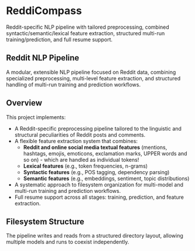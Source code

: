 # ReddiCompass
Reddit-specific NLP pipeline with tailored preprocessing, combined syntactic/semantic/lexical feature extraction, structured multi-run training/prediction, and full resume support.


## Reddit NLP Pipeline

A modular, extensible NLP pipeline focused on Reddit data, combining specialized preprocessing, multi-level feature extraction, and structured handling of multi-run training and prediction workflows.

## Overview

This project implements:

- A Reddit-specific preprocessing pipeline tailored to the linguistic and structural peculiarities of Reddit posts and comments.
- A flexible feature extraction system that combines:
  - **Reddit and online social media textual features** (mentions, hashtags, emojis, emoticons, exclamation marks, UPPER words and so on) - which are handled as individual tokens!
  - **Lexical features** (e.g., token frequencies, n-grams)
  - **Syntactic features** (e.g., POS tagging, dependency parsing)
  - **Semantic features** (e.g., embeddings, sentiment, topic distributions)
- A systematic approach to filesystem organization for multi-model and multi-run training and prediction workflows.
- Full resume support across all stages: training, prediction, and feature extraction.

## Filesystem Structure

The pipeline writes and reads from a structured directory layout, allowing multiple models and runs to coexist independently.

